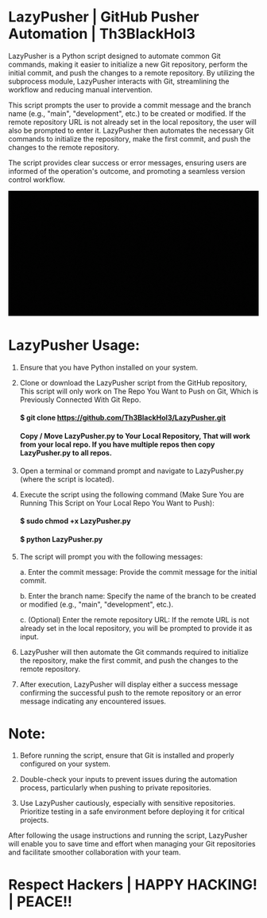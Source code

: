 # LazyPusher | GitHub Pusher Automation | Th3BlackHol3
LazyPusher is a Python script designed to automate common Git commands, making it easier to initialize a new Git repository, perform the initial commit, and push the changes to a remote repository. By utilizing the subprocess module, LazyPusher interacts with Git, streamlining the workflow and reducing manual intervention. 

This script prompts the user to provide a commit message and the branch name (e.g., "main", "development", etc.) to be created or modified. If the remote repository URL is not already set in the local repository, the user will also be prompted to enter it. LazyPusher then automates the necessary Git commands to initialize the repository, make the first commit, and push the changes to the remote repository.

The script provides clear success or error messages, ensuring users are informed of the operation's outcome, and promoting a seamless version control workflow.

<p align="center">
  <img src="https://github.com/Th3BlackHol3/LazyPusher/blob/main/LazyCat%20-%20Th3BlackHol3%20Cover.gif">
</p>

# LazyPusher Usage:

1. Ensure that you have Python installed on your system.

2. Clone or download the LazyPusher script from the GitHub repository, This script will only work on The Repo You Want to Push on Git, Which is Previously Connected With Git Repo.

      #### $ git clone https://github.com/Th3BlackHol3/LazyPusher.git
      #### Copy / Move LazyPusher.py to Your Local Repository, That will work from your local repo. If you have multiple repos then copy LazyPusher.py to all repos.

4. Open a terminal or command prompt and navigate to LazyPusher.py (where the script is located).

5. Execute the script using the following command (Make Sure You are Running This Script on Your Local Repo You Want to Push):

      #### $ sudo chmod +x LazyPusher.py

      #### $ python LazyPusher.py

6. The script will prompt you with the following messages:

      a. Enter the commit message: Provide the commit message for the initial commit.

      b. Enter the branch name: Specify the name of the branch to be created or modified (e.g., "main", "development", etc.).

      c. (Optional) Enter the remote repository URL: If the remote URL is not already set in the local repository, you will be prompted to provide it as input.

7. LazyPusher will then automate the Git commands required to initialize the repository, make the first commit, and push the changes to the remote repository.

8. After execution, LazyPusher will display either a success message confirming the successful push to the remote repository or an error message indicating any encountered issues.

# Note:

1. Before running the script, ensure that Git is installed and properly configured on your system.

2. Double-check your inputs to prevent issues during the automation process, particularly when pushing to private repositories.

3. Use LazyPusher cautiously, especially with sensitive repositories. Prioritize testing in a safe environment before deploying it for critical projects.

After following the usage instructions and running the script, LazyPusher will enable you to save time and effort when managing your Git repositories and facilitate smoother collaboration with your team.

# Respect Hackers | HAPPY HACKING! | PEACE!!
